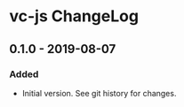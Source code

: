 # vc-js ChangeLog

## 0.1.0 - 2019-08-07

### Added
- Initial version. See git history for changes.
